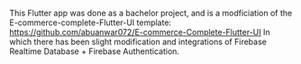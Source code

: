 This Flutter app was done as a bachelor project, and is a modficiation of the E-commerce-complete-Flutter-UI template: https://github.com/abuanwar072/E-commerce-Complete-Flutter-UI
In which there has been slight modification and integrations of Firebase Realtime Database + Firebase Authentication. 


